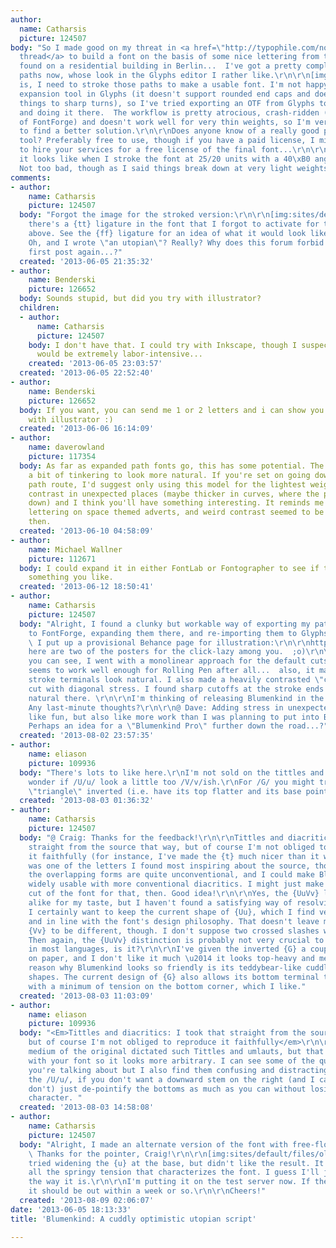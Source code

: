 ```yaml
---
author:
  name: Catharsis
  picture: 124507
body: "So I made good on my threat in <a href=\"http://typophile.com/node/103299\">this
  thread</a> to build a font on the basis of some nice lettering from the 60ies I
  found on a residential building in Berlin...  I've got a pretty complete set of
  paths now, whose look in the Glyphs editor I rather like.\r\n\r\n[img:sites/default/files/old-images/blumenkind_3944.png]\r\n\r\nProblem
  is, I need to stroke those paths to make a usable font. I'm not happy with the path
  expansion tool in Glyphs (it doesn't support rounded end caps and does unsightly
  things to sharp turns), so I've tried exporting an OTF from Glyphs to FontForge
  and doing it there.  The workflow is pretty atrocious, crash-ridden (on the side
  of FontForge) and doesn't work well for very thin weights, so I'm very much hoping
  to find a better solution.\r\n\r\nDoes anyone know of a really good path stroking
  tool? Preferably free to use, though if you have a paid license, I might be interested
  to hire your services for a free license of the final font...\r\n\r\nHere's what
  it looks like when I stroke the font at 25/20 units with a 40\xB0 angle in FontForge.
  Not too bad, though as I said things break down at very light weights."
comments:
- author:
    name: Catharsis
    picture: 124507
  body: "Forgot the image for the stroked version:\r\n\r\n[img:sites/default/files/old-images/ff_3497.png]\r\n\r\nAlso,
    there's a {tt} ligature in the font that I forgot to activate for that poster
    above. See the {ff} ligature for an idea of what it would look like.\r\n\r\nEDIT:
    Oh, and I wrote \"an utopian\"? Really? Why does this forum forbid editing the
    first post again...?"
  created: '2013-06-05 21:35:32'
- author:
    name: Benderski
    picture: 126652
  body: Sounds stupid, but did you try with illustrator?
  children:
  - author:
      name: Catharsis
      picture: 124507
    body: I don't have that. I could try with Inkscape, though I suspect the workflow
      would be extremely labor-intensive...
    created: '2013-06-05 23:03:57'
  created: '2013-06-05 22:52:40'
- author:
    name: Benderski
    picture: 126652
  body: If you want, you can send me 1 or 2 letters and i can show you the result
    with illustrator :)
  created: '2013-06-06 16:14:09'
- author:
    name: daverowland
    picture: 117354
  body: As far as expanded path fonts go, this has some potential. The terminals need
    a bit of tinkering to look more natural. If you're set on going down the expanded
    path route, I'd suggest only using this model for the lightest weight. Add some
    contrast in unexpected places (maybe thicker in curves, where the pen would slow
    down) and I think you'll have something interesting. It reminds me of fifties
    lettering on space themed adverts, and weird contrast seemed to be all the rage
    then.
  created: '2013-06-10 04:58:09'
- author:
    name: Michael Wallner
    picture: 112671
  body: I could expand it in either FontLab or Fontographer to see if they could get
    something you like.
  created: '2013-06-12 18:50:41'
- author:
    name: Catharsis
    picture: 124507
  body: "Alright, I found a clunky but workable way of exporting my paths from Glyphs
    to FontForge, expanding them there, and re-importing them to Glyphs for finishing.
    \ I put up a provisional Behance page for illustration:\r\n\r\nhttp://www.behance.net/gallery/Blumenkind-a-bright-utopian-script-font/10159067\r\n\r\nAnd
    here are two of the posters for the click-lazy among you.  ;o)\r\n\r\n[img:sites/default/files/old-images/Bposter01_cut_5924.png]\r\n[img:sites/default/files/old-images/Bposter03b_cut_4081.png]\r\n\r\nAs
    you can see, I went with a monolinear approach for the default cuts \u2014 it
    seems to work well enough for Rolling Pen after all...  also, it makes the round
    stroke terminals look natural. I also made a heavily contrasted \"calligraphic\"
    cut with diagonal stress. I found sharp cutoffs at the stroke ends look the most
    natural there. \r\n\r\nI'm thinking of releasing Blumenkind in the next few days.
    Any last-minute thoughts?\r\n\r\n@ Dave: Adding stress in unexpected places sounds
    like fun, but also like more work than I was planning to put into Blumenkind.
    Perhaps an idea for a \"Blumenkind Pro\" further down the road...?"
  created: '2013-08-02 23:57:35'
- author:
    name: eliason
    picture: 109936
  body: "There's lots to like here.\r\nI'm not sold on the tittles and diacritics.\r\nI
    wonder if /U/u/ look a little too /V/v/ish.\r\nFor /G/ you might try having the
    \"triangle\" inverted (i.e. have its top flatter and its base pointier)."
  created: '2013-08-03 01:36:32'
- author:
    name: Catharsis
    picture: 124507
  body: "@ Craig: Thanks for the feedback!\r\n\r\nTittles and diacritics: I took that
    straight from the source that way, but of course I'm not obliged to reproduce
    it faithfully (for instance, I've made the {t} much nicer than it was). The {\xFC}
    was one of the letters I found most inspiring about the source, though.  I agree
    the overlapping forms are quite unconventional, and I could make Blumenkind more
    widely usable with more conventional diacritics. I might just make an alternate
    cut of the font for that, then. Good idea!\r\n\r\nYes, the {UuVv} look too much
    alike for my taste, but I haven't found a satisfying way of resolving the issue.
    I certainly want to keep the current shape of {Uu}, which I find very attractive
    and in line with the font's design philosophy. That doesn't leave much space for
    {Vv} to be different, though. I don't suppose two crossed slashes would work...
    Then again, the {UuVv} distinction is probably not very crucial to readability
    in most languages, is it?\r\n\r\nI've given the inverted {G} a couple of tries
    on paper, and I don't like it much \u2014 it looks top-heavy and menacing. One
    reason why Blumenkind looks so friendly is its teddybear-like cuddly and bottom-heavy
    shapes. The current design of {G} also allows its bottom terminal to angle inwards
    with a minimum of tension on the bottom corner, which I like."
  created: '2013-08-03 11:03:09'
- author:
    name: eliason
    picture: 109936
  body: "<Em>Tittles and diacritics: I took that straight from the source that way,
    but of course I'm not obliged to reproduce it faithfully</em>\r\n\r\nIndeed, the
    medium of the original dictated such Tittles and umlauts, but that's not the case
    with your font so it looks more arbitrary. I can see some of the quirky appeal
    you're talking about but I also find them confusing and distracting. \r\n\r\nOn
    the /U/u/, if you don't want a downward stem on the right (and I can see why you
    don't) just de-pointify the bottoms as much as you can without losing the triangular
    character. "
  created: '2013-08-03 14:58:08'
- author:
    name: Catharsis
    picture: 124507
  body: "Alright, I made an alternate version of the font with free-floating marks.
    \ Thanks for the pointer, Craig!\r\n\r\n[img:sites/default/files/old-images/alt_3878.png]\r\n\r\nI
    tried widening the {u} at the base, but didn't like the result. It seemed to lose
    all the springy tension that characterizes the font. I guess I'll just keep it
    the way it is.\r\n\r\nI'm putting it on the test server now. If there are no glitches
    it should be out within a week or so.\r\n\r\nCheers!"
  created: '2013-08-09 02:06:07'
date: '2013-06-05 18:13:33'
title: 'Blumenkind: A cuddly optimistic utopian script'

---
```

